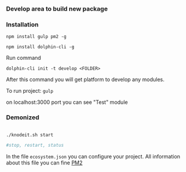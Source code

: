 ### Develop area to build new package

### Installation
```npm install gulp pm2 -g```

```npm install dolphin-cli -g```

Run command

`dolphin-cli init -t develop <FOLDER>`

After this command you will get platform to develop any modules.

To run project:
`gulp`

on localhost:3000 port you can see "Test" module


### Demonized

```bash

./knodeit.sh start 

#stop, restart, status
```

In the file `ecosystem.json` you can configure your project. All information about this file you can fine [PM2](http://pm2.keymetrics.io)